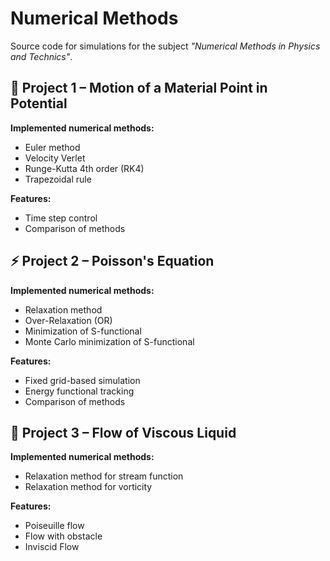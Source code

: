 # Numerical Methods

Source code for simulations for the subject *"Numerical Methods in Physics and Technics"*.


## 📘 Project 1 – Motion of a Material Point in Potential

**Implemented numerical methods:**
- Euler method
- Velocity Verlet
- Runge-Kutta 4th order (RK4)
- Trapezoidal rule

**Features:**
- Time step control  
- Comparison of methods


## ⚡ Project 2 – Poisson's Equation

**Implemented numerical methods:**
- Relaxation method  
- Over-Relaxation (OR)  
- Minimization of S-functional  
- Monte Carlo minimization of S-functional  

**Features:**
- Fixed grid-based simulation  
- Energy functional tracking  
- Comparison of methods



## 🌊 Project 3 – Flow of Viscous Liquid

**Implemented numerical methods:**
- Relaxation method for stream function  
- Relaxation method for vorticity  

**Features:**
- Poiseuille flow  
- Flow with obstacle  
- Inviscid Flow
